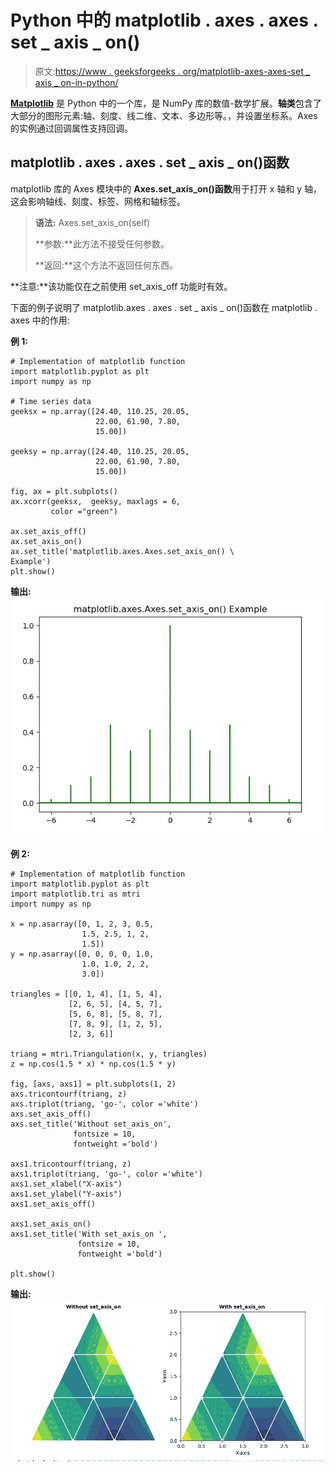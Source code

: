 # Python 中的 matplotlib . axes . axes . set _ axis _ on()

> 原文:[https://www . geeksforgeeks . org/matplotlib-axes-axes-set _ axis _ on-in-python/](https://www.geeksforgeeks.org/matplotlib-axes-axes-set_axis_on-in-python/)

**[Matplotlib](https://www.geeksforgeeks.org/python-introduction-matplotlib/)** 是 Python 中的一个库，是 NumPy 库的数值-数学扩展。**轴类**包含了大部分的图形元素:轴、刻度、线二维、文本、多边形等。，并设置坐标系。Axes 的实例通过回调属性支持回调。

## matplotlib . axes . axes . set _ axis _ on()函数

matplotlib 库的 Axes 模块中的 **Axes.set_axis_on()函数**用于打开 x 轴和 y 轴，这会影响轴线、刻度、标签、网格和轴标签。

> **语法:** Axes.set_axis_on(self)
> 
> **参数:**此方法不接受任何参数。
> 
> **返回:**这个方法不返回任何东西。

**注意:**该功能仅在之前使用 set_axis_off 功能时有效。

下面的例子说明了 matplotlib.axes . axes . set _ axis _ on()函数在 matplotlib . axes 中的作用:

**例 1:**

```
# Implementation of matplotlib function
import matplotlib.pyplot as plt
import numpy as np

# Time series data
geeksx = np.array([24.40, 110.25, 20.05,
                   22.00, 61.90, 7.80, 
                   15.00])

geeksy = np.array([24.40, 110.25, 20.05,
                   22.00, 61.90, 7.80,
                   15.00])

fig, ax = plt.subplots()
ax.xcorr(geeksx,  geeksy, maxlags = 6, 
         color ="green")

ax.set_axis_off()
ax.set_axis_on()
ax.set_title('matplotlib.axes.Axes.set_axis_on() \
Example')
plt.show()
```

**输出:**
![](img/dca9b7e2b0f68b97bdb394c493fc6fee.png)

**例 2:**

```
# Implementation of matplotlib function
import matplotlib.pyplot as plt
import matplotlib.tri as mtri
import numpy as np

x = np.asarray([0, 1, 2, 3, 0.5,
                1.5, 2.5, 1, 2,
                1.5])
y = np.asarray([0, 0, 0, 0, 1.0,
                1.0, 1.0, 2, 2,
                3.0])

triangles = [[0, 1, 4], [1, 5, 4], 
             [2, 6, 5], [4, 5, 7],
             [5, 6, 8], [5, 8, 7], 
             [7, 8, 9], [1, 2, 5], 
             [2, 3, 6]]

triang = mtri.Triangulation(x, y, triangles)
z = np.cos(1.5 * x) * np.cos(1.5 * y)

fig, [axs, axs1] = plt.subplots(1, 2)
axs.tricontourf(triang, z)
axs.triplot(triang, 'go-', color ='white')
axs.set_axis_off()
axs.set_title('Without set_axis_on', 
              fontsize = 10, 
              fontweight ='bold')

axs1.tricontourf(triang, z)
axs1.triplot(triang, 'go-', color ='white')
axs1.set_xlabel("X-axis")
axs1.set_ylabel("Y-axis")
axs1.set_axis_off()

axs1.set_axis_on()
axs1.set_title('With set_axis_on ',
               fontsize = 10,
               fontweight ='bold')

plt.show()
```

**输出:**
![](img/60fcdcf5e8bac620b4787295996fc168.png)